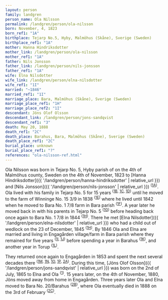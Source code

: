 ```yaml
---
layout: person
family: landgren
person_name: Ola Nilsson
permalink: /landgren/person/ola-nilsson
born: November, 4, 1823
born_ref1: "1A"
birthplace: Tejarp No.5, Hyby, Malmöhus (Skåne), Sverige (Sweden)
birthplace_ref1: "1A"
mother: Hanna Hindriksdotter
mother_link: /landgren/person/ola-nilsson
mother_ref1: "1A"
father: Nils Jonsson
father_link: /landgren/person/nils-jonsson
father_ref1: "1A"
wife: Elna Nilsdotter
wife_link: /landgren/person/elna-nilsdotter
wife_ref1: "1I"
married: "~1846"
married_ref1: "1I"
marriage_place: Bara, Malmöhus (Skåne), Sverige (Sweden)
marriage_place_ref1: "1H"
marriage_place_ref2: "1I"
descendant: Jöns Olof Olsson
descendant_link: /landgren/person/jons-sandqvist
descendant_ref1: "3"
death: May 20, 1888
death_ref1: "2C"
death_place: Barahus, Bara, Malmöhus (Skåne), Sverige (Sweden)
death_place_ref1: "2C"
burial_place: unknown
burial_place_ref1: "?"
references: "ola-nilsson-ref.html"
---
```

Ola Nilsson was born in Tejarp No. 5, Hyby parish of on the 4th of Malmöhus county, Sweden on the 4th of November, 1823 to [Hanna Hindriksdotter]({{ '/landgren/person/hanna-hindriksdotter' | relative_url }}) and [Nils Jonsson]({{ '/landgren/person/nils-jonsson' | relative_url }}) <sup>([1A](#1A))</sup>. Ola lived with his family in Tejarp No. 5 for 15 years <sup>([1B](#1B), [1C](#1C), [1D](#1D))</sup> until he moved to the farm of Winninge No. 15 3/9 in 1838 <sup>([1E](#1E))</sup> where he lived until 1842 when he moved to Bara No. 1 7/8 farm in Bara parish <sup>([1F](#1F))</sup>. A year later he moved back in with his parents in Tejarp No. 5 <sup>([1G](#1G))</sup> before heading back once again to Bara No. 1 7/8 in 1844 <sup>([1H](#1H))</sup>. There he met [Elna Nilsdotter]({{ '/landgren/person/elna-nilsdotter' | relative_url }}) who had a child out of wedlock on the 23 of December, 1845 <sup>([1H](#1H))</sup>. By 1846 Ola and Elna are married and living in Engagården village/farm in Bara parish where they remained for five years <sup>([1I](#1I), [1J](#1J))</sup> before spending a year in Barahus <sup>([1K](#1K))</sup>, and another year in Torup <sup>([1L](#1L))</sup>.

They returned once again to Engagården in 1853 and spent the next several decades there <sup>([1M](#1M), [1N](#1N), [1O](#1O), [1P](#1P), [2A](#2A))</sup>. During this time, [Jöns Olof Olsson]({{ '/landgren/person/jons-sandqvist' | relative_url }}) was born on the 2nd of July, 1865 to Elna and Ola <sup>([1](#1))</sup>. 15 years later, on the 4th of November, 1880, Jöns moved away from home in Engagården. Three years later Ola and Elna moved to Bara No. 20/Barahus <sup>([2B](#2B))</sup>, where Ola eventually died in 1888 on the 3rd of February <sup>([2C](#2C))</sup>.
